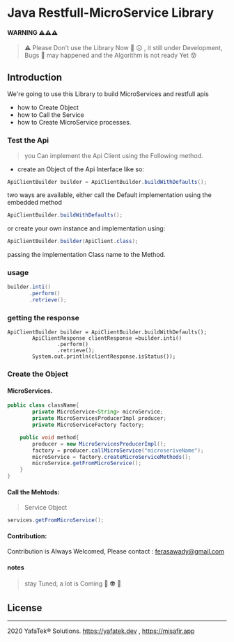 # Java Restfull-MicroService Library#### WARNING ⚠️⚠️⚠️> ⚠️ Please Don't use the Library Now 🥺 ☹️ , it still under Development, Bugs 🐞 may happened and the  Algorithm is not ready Yet 😰## IntroductionWe're going to use this Library to build MicroServices and restfull apis* how to Create Object* how to Call the Service* how to Create MicroService processes.### Test the Api> you Can implement the Api Client using the Following method.* create an Object of the Api Interface like so:```javaApiClientBuilder builder = ApiClientBuilder.buildWithDefaults();```two ways are available, either call the Default implementation using the embedded method```javaApiClientBuilder.buildWithDefaults();```or create your own instance and implementation using:```javaApiClientBuilder.builder(ApiClient.class);```passing the implementation Class name to the Method.### usage```javabuilder.inti()	   .perform()	   .retrieve();```### getting the response```javeApiClientBuilder builder = ApiClientBuilder.buildWithDefaults();		ApiClientResponse clientResponse =builder.inti()				.perform()				.retrieve();		System.out.println(clientResponse.isStatus());```### Create the Object#### MicroServices.```javapublic class className{        private MicroService<String> microService;    	private MicroServicesProducerImpl producer;    	private MicroServiceFactory factory;    public void method{        producer = new MicroServicesProducerImpl();        factory = producer.callMicroService("microseriveName");        microService = factory.createMicroServiceMethods();        microService.getFromMicroService();    }}```#### Call the Mehtods:> Service Object```javaservices.getFromMicroService();```#### Contribution:Contribution is Always Welcomed, Please contact : ferasawady@gmail.com#### notes> stay Tuned, a lot is Coming  🤤 👽 💪## License-------2020 YafaTek® Solutions. https://yafatek.dev , https://misafir.app